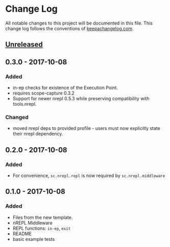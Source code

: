 # Change Log
All notable changes to this project will be documented in this file. This change log follows the conventions of [keepachangelog.com](http://keepachangelog.com/).

## [Unreleased]

## 0.3.0 - 2017-10-08
### Added
- in-ep checks for existence of the Execution Point.
- requires scope-capture 0.3.2
- Support for newer nrepl 0.5.3 while preserving compatibility with tools.nrepl.

### Changed
- moved nrepl deps to provided profile - users must now explicitly state their nrepl dependency.

## 0.2.0 - 2017-10-08
### Added
- For convenience, `sc.nrepl.repl` is now required by `sc.nrepl.middleware`

## 0.1.0 - 2017-10-08
### Added
- Files from the new template.
- nREPL Middleware
- REPL functions: `in-ep`, `exit`
- README
- basic example tests

[Unreleased]: https://github.com/your-name/scope-capture-nrepl/compare/0.3.0...HEAD
